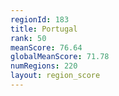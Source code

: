 ```yaml
---
regionId: 183
title: Portugal
rank: 50
meanScore: 76.64
globalMeanScore: 71.78
numRegions: 220
layout: region_score
---
```

